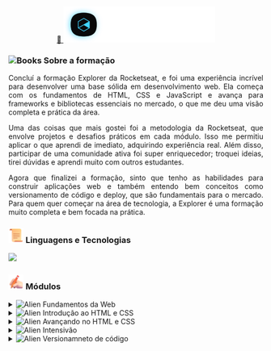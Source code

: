 <p align="center">
  <a href="#">
    🔗 <img src="https://raw.githubusercontent.com/Gelzieny/formacao-explorer/3cd0a2a267bf27cb05183d426744ccced50954c0/.github/img/logo.svg"  alt="Logo da formação Explorer da Rocketseat" width="300px"/>
  </a>
</p>

### <img src="https://raw.githubusercontent.com/Tarikul-Islam-Anik/Animated-Fluent-Emojis/master/Emojis/Objects/Books.png" alt="Books" width="30" height="30" /> Sobre a formação

<p align="justify">
Concluí a formação Explorer da Rocketseat, e foi uma experiência incrível para desenvolver uma base sólida em desenvolvimento web. Ela começa com os fundamentos de HTML, CSS e JavaScript e avança para frameworks e bibliotecas essenciais no mercado, o que me deu uma visão completa e prática da área.
</p>

<p align="justify">
Uma das coisas que mais gostei foi a metodologia da Rocketseat, que envolve projetos e desafios práticos em cada módulo. Isso me permitiu aplicar o que aprendi de imediato, adquirindo experiência real. Além disso, participar de uma comunidade ativa foi super enriquecedor; troquei ideias, tirei dúvidas e aprendi muito com outros estudantes.
</p>

<p align="justify">
Agora que finalizei a formação, sinto que tenho as habilidades para construir aplicações web e também entendo bem conceitos como versionamento de código e deploy, que são fundamentais para o mercado. Para quem quer começar na área de tecnologia, a Explorer é uma formação muito completa e bem focada na prática.
</p>


### <img src="https://github.com/Tarikul-Islam-Anik/tarikul-islam-anik/blob/main/assets/images/Scroll.png?raw=true" alt="Books" width="30" height="30" /> Linguagens e Tecnologias

<a href="https://skillicons.dev">
  <img src="https://skillicons.dev/icons?i=js,html,css,git,nodejs,react" />
</a>

### <img src="https://github.com/Tarikul-Islam-Anik/tarikul-islam-anik/blob/main/assets/images/Writing%20Hand%20Light%20Skin%20Tone.png?raw=true" alt="Books" width="30" height="30" /> Módulos

<details>
  <summary> <img src="https://github.com/Gelzieny/tarikul-islam-anik/blob/main/assets/images/Fire.png?raw=true" alt="Alien" width="25" height="25" /> Fundamentos da Web </summary>
  <p align="justify"> 
    Neste módulo, abordamos os conceitos fundamentais da programação, explorando o que significa programar, os motivos para aprender essa habilidade e como aplicá-la de forma prática. Com isso, entendemos a importância da programação para resolver problemas, automatizar tarefas e criar soluções eficientes.
  </p>
</details>

<details>
  <summary> <img src="https://github.com/Gelzieny/tarikul-islam-anik/blob/main/assets/images/Star.png?raw=true" alt="Alien" width="25" height="25" /> Introdução ao HTML e CSS </summary>
  <p align="justify">
    Neste módulo, exploramos os conceitos de HTML e CSS, aprendendo a estruturar o conteúdo de forma semântica para melhorar a acessibilidade e a organização do código. Também trabalhamos com o Figma para criar e visualizar layouts, aplicando fontes e cores personalizadas no nosso projeto para reforçar a identidade visual.
  </p>
  <p align="justify">
    Além disso, nos aprofundamos nos fundamentos de posicionamento e espaçamento de elementos, utilizando o Box Model e o Flexbox do CSS para construir layouts flexíveis e alinhados com precisão.
  </p>

  [Repositorio do módulo](https://github.com/Gelzieny/formacao-explorer/tree/main/html_introduction)

</details>

<details>
  <summary> <img src="https://github.com/Gelzieny/tarikul-islam-anik/blob/main/assets/images/Fish%20Cake%20with%20Swirl.png?raw=true" alt="Alien" width="25" height="25" /> Avançando no HTML e CSS </summary>
  <p align="justify">
    Neste módulo, abordamos a criação de formulários em HTML, explorando diversos tipos de campos de entrada. Além disso, aprendemos sobre responsividade, garantindo que o projeto se adapte a diferentes dispositivos. Estudamos também o uso do CSS Grid e aplicamos transições animadas para tornar o projeto ainda mais dinâmico e envolvente.
  </p>
 
  [Repositorio do módulo](https://github.com/Gelzieny/formacao-explorer/tree/main/advanced_html)

</details>

<details>
  <summary> <img src="https://github.com/Gelzieny/tarikul-islam-anik/blob/main/assets/images/Comet.png?raw=true" alt="Alien" width="25" height="25" /> Intensivão </summary>
  <p align="justify">
    Neste módulo, fazemos um resumo dos conteúdos abordados até o momento, com desafios para revisitar e reforçar os conceitos aprendidos.
  </p>
 
  [Repositorio do módulo](https://github.com/Gelzieny/formacao-explorer/tree/main/intensive)

</details>

<details>
  <summary> <img src="https://github.com/Gelzieny/tarikul-islam-anik/blob/main/assets/images/Star.png?raw=true" alt="Alien" width="25" height="25" /> Versionamneto de código </summary>
  <p align="justify">
    Neste módulo, aprendemos sobre a ferramenta Git, utilizada para controle de versões, e como integrá-la ao GitHub para armazenar o código-fonte do projeto.
  </p>
 
</details>